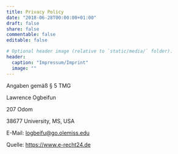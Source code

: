 ```yaml
---
title: Privacy Policy
date: "2018-06-28T00:00:00+01:00"
draft: false
share: false
commentable: false
editable: false

# Optional header image (relative to `static/media/` folder).
header:
  caption: "Impressum/Imprint"
  image: ""
---
```


Angaben gemäß § 5 TMG

  Lawrence Ogbeifun
  
  207 Odom
  
  38677 University, MS, USA
  
  E-Mail: logbeifu@go.olemiss.edu
  
  Quelle: https://www.e-recht24.de
